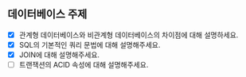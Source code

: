 ## 데이터베이스 주제

- [x] 관계형 데이터베이스와 비관계형 데이터베이스의 차이점에 대해 설명하세요.
- [x] SQL의 기본적인 쿼리 문법에 대해 설명해주세요.
- [x] JOIN에 대해 설명해주세요.
- [ ] 트랜잭션의 ACID 속성에 대해 설명해주세요.
